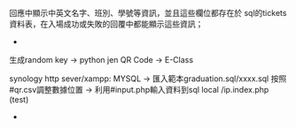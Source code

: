 回應中顯示中英文名字、班別、學號等資訊，並且這些欄位都存在於 sql的tickets 資料表，在入場成功或失敗的回覆中都能顯示這些資訊；

*

生成random key -> python jen QR Code -> E-Class

synology http sever/xampp:
MYSQL -> 匯入範本graduation.sql/xxxx.sql
按照#qr.csv調整數據位置 -> 利用#input.php輸入資料到sql
local /ip.index.php (test)

*
